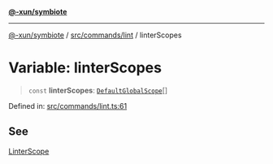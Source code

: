 [**@-xun/symbiote**](../../../../README.md)

***

[@-xun/symbiote](../../../../README.md) / [src/commands/lint](../README.md) / linterScopes

# Variable: linterScopes

> `const` **linterScopes**: [`DefaultGlobalScope`](../../../configure/enumerations/DefaultGlobalScope.md)[]

Defined in: [src/commands/lint.ts:61](https://github.com/Xunnamius/symbiote/blob/5ae97ccbe27456f6fdcc9cdb8c1bf89ff370984a/src/commands/lint.ts#L61)

## See

[LinterScope](../../../configure/enumerations/DefaultGlobalScope.md)
